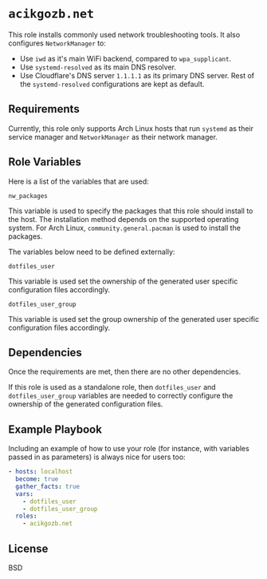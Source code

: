 # `acikgozb.net`

This role installs commonly used network troubleshooting tools.
It also configures `NetworkManager` to:

- Use `iwd` as it's main WiFi backend, compared to `wpa_supplicant`.
- Use `systemd-resolved` as its main DNS resolver.
- Use Cloudflare's DNS server `1.1.1.1` as its primary DNS server. Rest of the `systemd-resolved` configurations are kept as default.

## Requirements

Currently, this role only supports Arch Linux hosts that run `systemd` as their service manager and `NetworkManager` as their network manager.

## Role Variables

Here is a list of the variables that are used:

`nw_packages`

This variable is used to specify the packages that this role should install to the host.
The installation method depends on the supported operating system. For Arch Linux, `community.general.pacman` is used to install the packages.

The variables below need to be defined externally:

`dotfiles_user`

This variable is used set the ownership of the generated user specific configuration files accordingly.

`dotfiles_user_group`

This variable is used set the group ownership of the generated user specific configuration files accordingly.

## Dependencies

Once the requirements are met, then there are no other dependencies.

If this role is used as a standalone role, then `dotfiles_user` and `dotfiles_user_group` variables are needed to correctly configure the ownership of the generated configuration files.

## Example Playbook

Including an example of how to use your role (for instance, with variables passed in as parameters) is always nice for users too:

```yml
- hosts: localhost
  become: true
  gather_facts: true
  vars:
    - dotfiles_user
    - dotfiles_user_group
  roles:
    - acikgozb.net
```

## License

BSD
